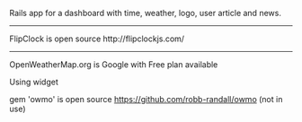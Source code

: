 Rails app for a dashboard with time, weather, logo, user article and news.
<hr />
FlipClock is open source http://flipclockjs.com/
<hr />
OpenWeatherMap.org is Google with Free plan available

Using widget

gem 'owmo' is open source https://github.com/robb-randall/owmo (not in use)
